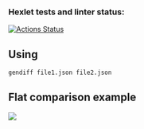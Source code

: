 ### Hexlet tests and linter status:
[![Actions Status](https://github.com/Aleberez/frontend-project-46/actions/workflows/hexlet-check.yml/badge.svg)](https://github.com/Aleberez/frontend-project-46/actions)


## Using

```bash
gendiff file1.json file2.json
```

## Flat comparison example

<a href="https://asciinema.org/a/XrLrwLsos0BZmjMaHLeGj7le5" target="_blank"><img src="https://asciinema.org/a/XrLrwLsos0BZmjMaHLeGj7le5.svg" /></a>